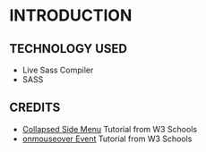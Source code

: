 # INTRODUCTION

## TECHNOLOGY USED
- Live Sass Compiler  
- SASS  

## CREDITS
- [Collapsed Side Menu](https://www.w3schools.com/howto/howto_js_collapse_sidebar.asp) Tutorial from W3 Schools  
- [onmouseover Event](https://www.w3schools.com/jsref/event_onmouseover.asp) Tutorial from W3 Schools 